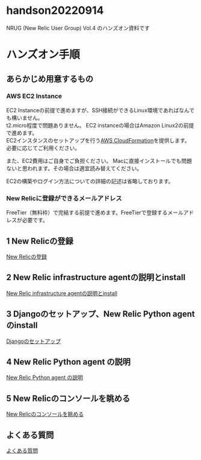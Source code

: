 # handson20220914
NRUG (New Relic User Group) Vol.4 のハンズオン資料です

# ハンズオン手順

##  あらかじめ用意するもの

### AWS EC2 Instance

EC2 Instanceの前提で進めますが、SSH接続ができるLinux環境であればなんでも構いません。  
t2.micro程度で問題ありません。
EC2 instanceの場合はAmazon Linux2の前提で進めます。  
EC2インスタンスのセットアップを行う[AWS CloudFormation](aws_cfn.yml)を提供します。
必要に応じてご利用ください。

また、EC2費用はご自身でご負担ください。
Macに直接インストールでも問題ないと思われます。その場合は適宜読み替えてください。

EC2の構築やログイン方法についての詳細の記述は省略しております。

### New Relicに登録ができるメールアドレス

FreeTier（無料枠）で完結する前提で進めます。FreeTierで登録するメールアドレスが必要です。

## 1 New Relicの登録
[New Relicの登録](ch1.md)
## 2 New Relic infrastructure agentの説明とinstall
[New Relic infrastructure agentの説明とinstall](docs/ch2.md)
## 3 Djangoのセットアップ、New Relic Python agentのinstall
[Djangoのセットアップ](ch3.md)
## 4 New Relic Python agent の説明
[New Relic Python agent の説明](ch4.md)
## 5 New Relicのコンソールを眺める
[New Relicのコンソールを眺める](ch5.md)
## よくある質問
[よくある質問](FAQ.md)
